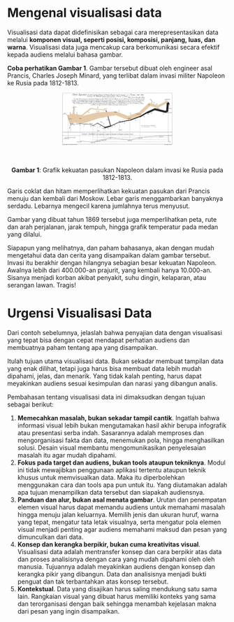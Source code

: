 # Mengenal visualisasi data

Visualisasi data dapat didefinisikan sebagai cara merepresentasikan data melalui **komponen visual, seperti posisi, komposisi, panjang, luas, dan warna**. Visualisasi data juga mencakup cara berkomunikasi secara efektif kepada audiens melalui bahasa gambar.<br>

**Coba perhatikan Gambar 1**. Gambar tersebut dibuat oleh engineer asal Prancis, Charles Joseph Minard, yang terlibat dalam invasi militer Napoleon ke Rusia pada 1812-1813.<br>

<p align="center">
    <img src="img/pasukan_napoleon.png" width="50%">
</p>
<br>
<p align="center">
    <b>Gambar 1</b>: Grafik kekuatan pasukan Napoleon dalam invasi ke Rusia pada 1812-1813.
</p>

Garis coklat dan hitam memperlihatkan kekuatan pasukan dari Prancis menuju dan kembali dari Moskow. Lebar garis menggambarkan banyaknya serdadu. Lebarnya mengecil karena jumlahnya terus menyusut.<br>

Gambar yang dibuat tahun 1869 tersebut juga memperlihatkan peta, rute dan arah perjalanan, jarak tempuh, hingga grafik temperatur pada medan yang dilalui.<br>

Siapapun yang melihatnya, dan paham bahasanya, akan dengan mudah mengetahui data dan cerita yang disampaikan dalam gambar tersebut. Invasi itu berakhir dengan hilangnya sebagian besar kekuatan Napoleon. Awalnya lebih dari 400.000-an prajurit, yang kembali hanya 10.000-an. Sisanya menjadi korban akibat penyakit, suhu dingin, kelaparan, atau serangan lawan. Tragis!

# Urgensi Visualisasi Data

Dari contoh sebelumnya, jelaslah bahwa penyajian data dengan visualisasi yang tepat bisa dengan cepat mendapat perhatian audiens dan membuatnya paham tentang apa yang disampaikan.

Itulah tujuan utama visualisasi data. Bukan sekadar membuat tampilan data yang enak dilihat, tetapi juga harus bisa membuat data lebih mudah dipahami, jelas, dan menarik. Yang tidak kalah penting, harus dapat meyakinkan audiens sesuai kesimpulan dan narasi yang dibangun analis.

Pembahasan tentang visualisasi data ini dimaksudkan dengan tujuan sebagai berikut:

1. **Memecahkan masalah, bukan sekadar tampil cantik**. Ingatlah bahwa informasi visual lebih bukan mengutamakan hasil akhir berupa infografik atau presentasi serba indah. Sasarannya adalah memproses dan mengorganisasi fakta dan data, menemukan pola, hingga menghasilkan solusi. Desain visual membantu mengomunikasikan penyelesaian masalah itu agar mudah dipahami.<br>
2. **Fokus pada target dan audiens, bukan tools ataupun tekniknya**. Modul ini tidak mewajibkan penggunaan aplikasi tertentu ataupun teknik khusus untuk memvisualkan data. Maka itu diperbolehkan menggunakan cara dan tools apa pun untuk itu. Yang diutamakan adalah apa tujuan menampilkan data tersebut dan siapakah audiensnya.<br>
3. **Panduan dan alur, bukan asal menata gambar**. Urutan dan penempatan elemen visual harus dapat memandu audiens untuk memahami masalah hingga menuju jalan keluarnya. Memilih jenis dan ukuran huruf, warna yang tepat, mengatur tata letak visualnya, serta mengatur pola elemen visual menjadi penting agar audiens memahami maksud dan pesan yang dimunculkan dari data.<br>
4. **Konsep dan kerangka berpikir, bukan cuma kreativitas visual**. Visualisasi data adalah mentransfer konsep dan cara berpikir atas data dan proses analisisnya dengan cara yang mudah dipahami oleh oleh manusia. Tujuannya adalah meyakinkan audiens dengan konsep dan kerangka pikir yang dibangun. Data dan analisisnya menjadi bukti penguat dan tak terbantahkan atas konsep tersebut.<br>
5. **Kontekstual**. Data yang disajikan harus saling mendukung satu sama lain. Rangkaian visual yang dibuat harus memiliki konteks yang sama dan terorganisasi dengan baik sehingga menambah kejelasan makna dari pesan yang ingin disampaikan.<br>
